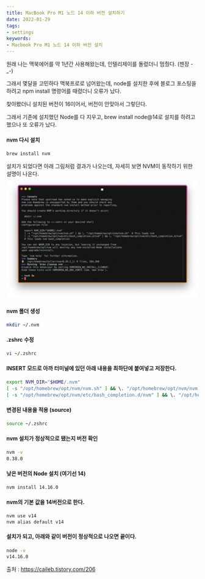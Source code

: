 ```yaml
---
title: MacBook Pro M1 노드 14 이하 버전 설치하기
date: 2022-01-29
tags:
- settings
keywords:
- Macbook Pro M1 노드 14 이하 버전 설치
---
```


원래 나는 맥북에어를 약 1년간 사용해왔는데, 인텔리제이를 돌렸더니 멈췄다. (젠장 -_-)

그래서 몇달을 고민하다 맥북프로로 넘어왔는데, node를 설치한 후에 블로그 포스팅을 하려고 npm install 명령어를 때렸더니 오류가 났다.

찾아봤더니 설치된 버전이 16이어서, 버전이 안맞아서 그렇단다.

그래서 기존에 설치했던 Node를 다 지우고, brew install node@14로 설치를 하려고 했으나 또 오류가 났다. 

#### nvm 다시 설치
```bash
brew install nvm
```

설치가 되었다면 아래 그림처럼 결과가 나오는데, 자세히 보면 NVM이 동작하기 위한 설명이 나온다.
![](screenshot1.png)

#### nvm 폴더 생성
```bash
mkdir ~/.nvm
```

#### .zshrc 수정
```bash
vi ~/.zshrc
```

#### INSERT 모드로 아까 터미널에 있던 아래 내용을 최하단에 붙여넣고 저장한다.
```bash
export NVM_DIR="$HOME/.nvm"
[ -s "/opt/homebrew/opt/nvm/nvm.sh" ] && \. "/opt/homebrew/opt/nvm/nvm.sh"  # This loads nvm
[ -s "/opt/homebrew/opt/nvm/etc/bash_completion.d/nvm" ] && \. "/opt/homebrew/opt/nvm/etc/bash_completion.d/nvm"  # This loads nvm bash_completion
```

#### 변경된 내용을 적용 (source)
```bash
source ~/.zshrc
```

#### nvm 설치가 정상적으로 됐는지 버전 확인
```bash
nvm -v
0.38.0
```

#### 낮은 버전의 Node 설치 (여기선 14)
```bash
nvm install 14.16.0
```

#### nvm의 기본 값을 14버전으로 한다.
```
nvm use v14
nvm alias default v14
```

#### 설치가 되고, 아래와 같이 버전이 정상적으로 나오면 끝이다.
```bash
node -v
v14.16.0 
```

출처 :
https://caileb.tistory.com/206
